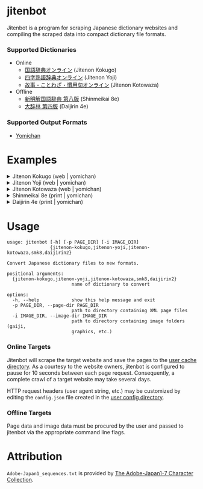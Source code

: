 # jitenbot
Jitenbot is a program for scraping Japanese dictionary websites and
compiling the scraped data into compact dictionary file formats.

### Supported Dictionaries
* Online
  * [国語辞典オンライン](https://kokugo.jitenon.jp/) (Jitenon Kokugo)
  * [四字熟語辞典オンライン](https://yoji.jitenon.jp/) (Jitenon Yoji)
  * [故事・ことわざ・慣用句オンライン](https://kotowaza.jitenon.jp/) (Jitenon Kotowaza)
* Offline
  * [新明解国語辞典 第八版](https://www.monokakido.jp/ja/dictionaries/smk8/index.html) (Shinmeikai 8e)
  * [大辞林 第四版](https://www.monokakido.jp/ja/dictionaries/daijirin2/index.html) (Daijirin 4e)

### Supported Output Formats

* [Yomichan](https://github.com/foosoft/yomichan)

# Examples

<details>
  <summary>Jitenon Kokugo (web | yomichan)</summary>
  
  ![jitenon_kokugo](https://user-images.githubusercontent.com/8003332/236656018-631aae07-55fa-4f27-ba53-18952cf01b90.png)
</details>

<details>
  <summary>Jitenon Yoji (web | yomichan)</summary>
  
  ![yoji](https://user-images.githubusercontent.com/8003332/235578611-b89bf707-01a7-4887-a4d3-250346501361.png)
</details>

<details>
  <summary>Jitenon Kotowaza (web | yomichan)</summary>
  
  ![kotowaza](https://user-images.githubusercontent.com/8003332/235578632-f33ea8fa-8d5f-49f9-bc78-6bff7b6bf9c9.png)
</details>

<details>
  <summary>Shinmeikai 8e (print | yomichan)</summary>
  
  ![smk8](https://user-images.githubusercontent.com/8003332/235578664-906a31bb-ee75-4c25-becc-37968dc2eab6.png)
</details>

<details>
  <summary>Daijirin 4e (print | yomichan)</summary>
  
  ![daijirin2](https://user-images.githubusercontent.com/8003332/235578700-9dbf4fb0-0154-48b5-817c-8fe75e442afc.png)
</details>

# Usage
```
usage: jitenbot [-h] [-p PAGE_DIR] [-i IMAGE_DIR]
                {jitenon-kokugo,jitenon-yoji,jitenon-kotowaza,smk8,daijirin2}

Convert Japanese dictionary files to new formats.

positional arguments:
  {jitenon-kokugo,jitenon-yoji,jitenon-kotowaza,smk8,daijirin2}
                        name of dictionary to convert

options:
  -h, --help            show this help message and exit
  -p PAGE_DIR, --page-dir PAGE_DIR
                        path to directory containing XML page files
  -i IMAGE_DIR, --image-dir IMAGE_DIR
                        path to directory containing image folders (gaiji,
                        graphics, etc.)
```
### Online Targets
Jitenbot will scrape the target website and save the pages to the [user cache directory](https://pypi.org/project/platformdirs/).
As a courtesy to the website owners, jitenbot is configured to pause for 10 seconds between each page request. Consequently, 
a complete crawl of a target website may take several days.

HTTP request headers (user agent string, etc.) may be customized by editing the `config.json` file created in the
[user config directory](https://pypi.org/project/platformdirs/).

### Offline Targets
Page data and image data must be procured by the user
and passed to jitenbot via the appropriate command line flags.

# Attribution
`Adobe-Japan1_sequences.txt` is provided by [The Adobe-Japan1-7 Character Collection](https://github.com/adobe-type-tools/Adobe-Japan1).
